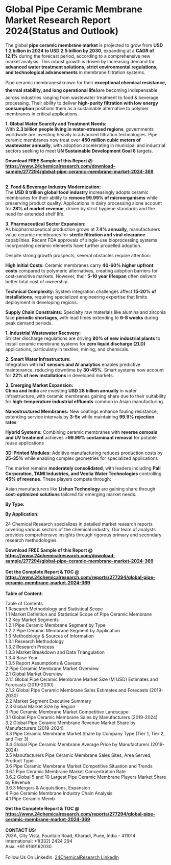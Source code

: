 <h1>Global Pipe Ceramic Membrane Market Research Report 2024(Status and Outlook)</h1><p>The global <strong>pipe ceramic membrane market</strong> is projected to grow from <strong>USD 1.2 billion in 2024 to USD 2.5 billion by 2030</strong>, expanding at a <strong>CAGR of 12.1%</strong> during the forecast period, according to a comprehensive new market analysis. This robust growth is driven by increasing demand for <strong>advanced water treatment solutions, strict environmental regulations, and technological advancements</strong> in membrane filtration systems.</p><p>Pipe ceramic membranesâknown for their <strong>exceptional chemical resistance, thermal stability, and long operational life</strong>âare becoming indispensable across industries ranging from wastewater treatment to food &amp; beverage processing. Their ability to deliver <strong>high-purity filtration with low energy consumption</strong> positions them as a sustainable alternative to polymer membranes in critical applications.</p><p><strong>1. Global Water Scarcity and Treatment Needs:</strong><br>
With <strong>2.3 billion people living in water-stressed regions</strong>, governments worldwide are investing heavily in advanced filtration technologies. Pipe ceramic membranes now treat over <strong>450 million cubic meters of wastewater annually</strong>, with adoption accelerating in municipal and industrial sectors seeking to meet <strong>UN Sustainable Development Goal 6</strong> targets.</p><div><b>Download FREE Sample of this Report @ 
            <a href="https://www.24chemicalresearch.com/download-sample/277294/global-pipe-ceramic-membrane-market-2024-369">
            https://www.24chemicalresearch.com/download-sample/277294/global-pipe-ceramic-membrane-market-2024-369</a></b></div><br><p><strong>2. Food &amp; Beverage Industry Modernization:</strong><br>
The <strong>USD 8 trillion global food industry</strong> increasingly adopts ceramic membranes for their ability to <strong>remove 99.99% of microorganisms</strong> while preserving product quality. Applications in dairy processing alone account for <strong>28% of market revenue</strong>, driven by strict hygiene standards and the need for extended shelf life.</p><p><strong>3. Pharmaceutical Sector Expansion:</strong><br>
As biopharmaceutical production grows at <strong>7.4% annually</strong>, manufacturers value ceramic membranes for <strong>sterile filtration and viral clearance</strong> capabilities. Recent FDA approvals of single-use bioprocessing systems incorporating ceramic elements have further propelled adoption.</p><p>Despite strong growth prospects, several obstacles require attention:</p><p><strong>High Initial Costs:</strong> Ceramic membranes carry <strong>40-60% higher upfront costs</strong> compared to polymeric alternatives, creating adoption barriers for cost-sensitive markets. However, their <strong>5-10 year lifespan</strong> often delivers better total cost of ownership.</p><p><strong>Technical Complexity:</strong> System integration challenges affect <strong>15-20% of installations</strong>, requiring specialized engineering expertise that limits deployment in developing regions.</p><p><strong>Supply Chain Constraints:</strong> Specialty raw materials like alumina and zirconia face <strong>periodic shortages</strong>, with lead times extending to <strong>6-8 weeks</strong> during peak demand periods.</p><p><strong>1. Industrial Wastewater Recovery:</strong><br>
Stricter discharge regulations are driving <strong>80% of new industrial plants</strong> to install ceramic membrane systems for <strong>zero liquid discharge (ZLD)</strong> applications, particularly in textiles, mining, and chemicals.</p><p><strong>2. Smart Water Infrastructure:</strong><br>
Integration with <strong>IoT sensors and AI analytics</strong> enables predictive maintenance, reducing downtime by <strong>30-45%</strong>. Smart systems now account for <strong>22% of new installations</strong> in developed markets.</p><p><strong>3. Emerging Market Expansion:</strong><br>
<strong>China and India</strong> are investing <strong>USD 28 billion annually</strong> in water infrastructure, with ceramic membranes gaining share due to their suitability for <strong>high-temperature industrial effluents</strong> common in Asian manufacturing.</p><p><strong>Nanostructured Membranes:</strong> New coatings enhance fouling resistance, extending service intervals by <strong>3-5x</strong> while maintaining <strong>99.9% rejection rates</strong></p><p><strong>Hybrid Systems:</strong> Combining ceramic membranes with <strong>reverse osmosis and UV treatment</strong> achieves &gt;<strong>99.99% contaminant removal</strong> for potable reuse applications</p><p><strong>3D-Printed Modules:</strong> Additive manufacturing reduces production costs by <strong>25-35%</strong> while enabling complex geometries for specialized applications</p><p>The market remains <strong>moderately consolidated</strong>, with leaders including <strong>Pall Corporation, TAMI Industries, and Veolia Water Technologies</strong> controlling <strong>45% of revenue</strong>. These players compete through:</p><p>Asian manufacturers like <strong>Lishun Technology</strong> are gaining share through <strong>cost-optimized solutions</strong> tailored for emerging market needs.</p><p><strong>By Type:</strong></p><p><strong>By Application:</strong></p><p>24 Chemical Research specializes in detailed market research reports covering various sectors of the chemical industry. Our team of analysts provides comprehensive insights through rigorous primary and secondary research methodologies.</p><div><b>Download FREE Sample of this Report @ 
            <a href="https://www.24chemicalresearch.com/download-sample/277294/global-pipe-ceramic-membrane-market-2024-369">
            https://www.24chemicalresearch.com/download-sample/277294/global-pipe-ceramic-membrane-market-2024-369</a></b></div><br><div><b>Get the Complete Report & TOC @ 
            <a href="https://www.24chemicalresearch.com/reports/277294/global-pipe-ceramic-membrane-market-2024-369">
            https://www.24chemicalresearch.com/reports/277294/global-pipe-ceramic-membrane-market-2024-369</a></b></div><br>
            <b>Table of Content:</b><p>Table of Contents<br />
1 Research Methodology and Statistical Scope<br />
1.1 Market Definition and Statistical Scope of Pipe Ceramic Membrane<br />
1.2 Key Market Segments<br />
1.2.1 Pipe Ceramic Membrane Segment by Type<br />
1.2.2 Pipe Ceramic Membrane Segment by Application<br />
1.3 Methodology & Sources of Information<br />
1.3.1 Research Methodology<br />
1.3.2 Research Process<br />
1.3.3 Market Breakdown and Data Triangulation<br />
1.3.4 Base Year<br />
1.3.5 Report Assumptions & Caveats<br />
2 Pipe Ceramic Membrane Market Overview<br />
2.1 Global Market Overview<br />
2.1.1 Global Pipe Ceramic Membrane Market Size (M USD) Estimates and Forecasts (2019-2030)<br />
2.1.2 Global Pipe Ceramic Membrane Sales Estimates and Forecasts (2019-2030)<br />
2.2 Market Segment Executive Summary<br />
2.3 Global Market Size by Region<br />
3 Pipe Ceramic Membrane Market Competitive Landscape<br />
3.1 Global Pipe Ceramic Membrane Sales by Manufacturers (2019-2024)<br />
3.2 Global Pipe Ceramic Membrane Revenue Market Share by Manufacturers (2019-2024)<br />
3.3 Pipe Ceramic Membrane Market Share by Company Type (Tier 1, Tier 2, and Tier 3)<br />
3.4 Global Pipe Ceramic Membrane Average Price by Manufacturers (2019-2024)<br />
3.5 Manufacturers Pipe Ceramic Membrane Sales Sites, Area Served, Product Type<br />
3.6 Pipe Ceramic Membrane Market Competitive Situation and Trends<br />
3.6.1 Pipe Ceramic Membrane Market Concentration Rate<br />
3.6.2 Global 5 and 10 Largest Pipe Ceramic Membrane Players Market Share by Revenue<br />
3.6.3 Mergers & Acquisitions, Expansion<br />
4 Pipe Ceramic Membrane Industry Chain Analysis<br />
4.1 Pipe Ceramic Memb</p><div><b>Get the Complete Report & TOC @ 
            <a href="https://www.24chemicalresearch.com/reports/277294/global-pipe-ceramic-membrane-market-2024-369">
            https://www.24chemicalresearch.com/reports/277294/global-pipe-ceramic-membrane-market-2024-369</a></b></div><br><b>CONTACT US:</b><br>
            203A, City Vista, Fountain Road, Kharadi, Pune, India - 411014<br>
            International: +1(332) 2424 294<br>
            Asia: +91 9169162030 <br><br>
            Follow Us On LinkedIn: <a href="https://www.linkedin.com/company/24chemicalresearch/">24ChemicalResearch LinkedIn</a>